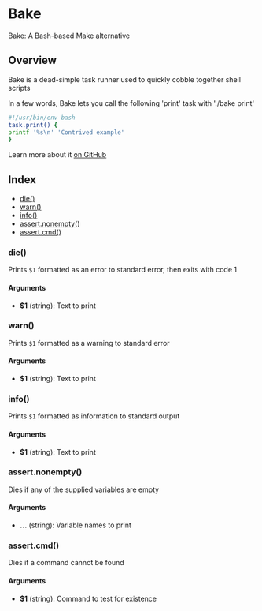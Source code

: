 # Bake

Bake: A Bash-based Make alternative

## Overview

Bake is a dead-simple task runner used to quickly cobble together shell scripts

In a few words, Bake lets you call the following 'print' task with './bake print'

```bash
#!/usr/bin/env bash
task.print() {
printf '%s\n' 'Contrived example'
}
```

Learn more about it [on GitHub](https://github.com/hyperupcall/bake)

## Index

* [die()](#die)
* [warn()](#warn)
* [info()](#info)
* [assert.nonempty()](#assertnonempty)
* [assert.cmd()](#assertcmd)

### die()

Prints `$1` formatted as an error to standard error, then exits with code 1

#### Arguments

* **$1** (string): Text to print

### warn()

Prints `$1` formatted as a warning to standard error

#### Arguments

* **$1** (string): Text to print

### info()

Prints `$1` formatted as information to standard output

#### Arguments

* **$1** (string): Text to print

### assert.nonempty()

Dies if any of the supplied variables are empty

#### Arguments

* **...** (string): Variable names to print

### assert.cmd()

Dies if a command cannot be found

#### Arguments

* **$1** (string): Command to test for existence

